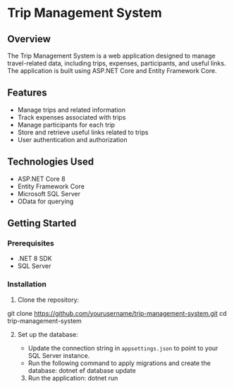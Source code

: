 # Trip Management System

## Overview
The Trip Management System is a web application designed to manage travel-related data, including trips, expenses, participants, and useful links. The application is built using ASP.NET Core and Entity Framework Core.

## Features
- Manage trips and related information
- Track expenses associated with trips
- Manage participants for each trip
- Store and retrieve useful links related to trips
- User authentication and authorization

## Technologies Used
- ASP.NET Core 8
- Entity Framework Core
- Microsoft SQL Server
- OData for querying

## Getting Started

### Prerequisites
- .NET 8 SDK
- SQL Server

### Installation
1. Clone the repository:

git clone https://github.com/yourusername/trip-management-system.git
cd trip-management-system

2. Set up the database:
    - Update the connection string in `appsettings.json` to point to your SQL Server instance.
    - Run the following command to apply migrations and create the database:
            dotnet ef database update

    3. Run the application:
dotnet run

